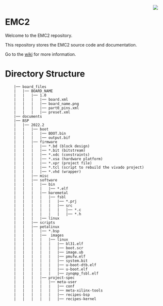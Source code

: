<img align="right" src=https://www.sundance.com/wp-content/uploads/docs/sundance_logo_105.png>

# EMC2
Welcome to the EMC2 repository.

This repository stores the EMC2 source code and documentation.

Go to the [wiki](https://github.com/SundanceMultiprocessorTechnology/template/wiki) for more information.

# Directory Structure
		|── board_files
		|   |── BOARD_NAME
		|   |   |── 1.0
		|   |   |   |── board.xml
		|   |   |   |── board_name.png
		|   |   |   |── part0_pins.xml
		|   |   |   |── preset.xml
		|── documents
		|── BSP
		|   |── 2022.2
		|   |   |── boot
		|   |   |   |── BOOT.bin
		|   |   |   |── output.bif  
		|   |   |── firmware
		|   |   |   |── *.bd (block design)
		|   |   |   |── *.bit (bitstream)
		|   |   |   |── *.xdc (constraints)
		|   |   |   |── *.xsa (hardware platform)
		|   |   |   |── *.xpr (project file)
		|   |   |   |── *.tcl (script to rebuild the vivado project)
		|   |   |   |── *.vhd (wrapper)
		|   |   |── misc
		|   |   |── software
		|   |   |   |── bin
		|   |   |   |   |── *.elf
		|   |   |   |── baremetal
		|   |   |   |   |── fsbl
		|   |   |   |   |   |── *.prj
		|   |   |   |   |   |── src
		|   |   |   |   |   |   |── *.c
		|   |   |   |   |   |   |── *.h
		|   |   |   |── linux
		|   |   |── scripts
		|   |   |── petalinux
		|   |   |   |── *.bsp
		|   |   |   |──  images
		|   |   |   |   |── linux 
		|   |   |   |   |   |── bl31.elf
		|   |   |   |   |   |── boot.scr
		|   |   |   |   |   |── image.ub
		|   |   |   |   |   |── pmufw.elf
		|   |   |   |   |   |── system.bit
		|   |   |   |   |   |── u-boot-dtb.elf
		|   |   |   |   |   |── u-boot.elf
		|   |   |   |   |   |── zynqmp_fsbl.elf
		|   |   |   |── project-spec
		|   |   |   |   |── meta-user
		|   |   |   |   |   |── conf
		|   |   |   |   |   |── meta-xilinx-tools
		|   |   |   |   |   |── recipes-bsp
		|   |   |   |   |   |── recipes-kernel


